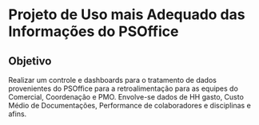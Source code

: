 # Projeto de Uso mais Adequado das Informações do PSOffice

## Objetivo

Realizar um controle e dashboards para o tratamento de dados provenientes do PSOffice para a retroalimentação para as equipes do Comercial, Coordenação e PMO. Envolve-se dados de HH gasto, Custo Médio de Documentações, Performance de colaboradores e disciplinas e afins.